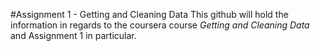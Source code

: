 #Assignment 1 - Getting and Cleaning Data
This github will hold the information in regards to the coursera course _Getting and Cleaning Data_ and Assignment 1 in particular.


